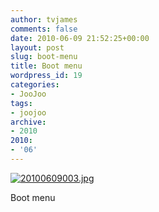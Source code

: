 ```yaml
---
author: tvjames
comments: false
date: 2010-06-09 21:52:25+00:00
layout: post
slug: boot-menu
title: Boot menu
wordpress_id: 19
categories:
- JooJoo
tags:
- joojoo
archive: 
- 2010
2010:
- '06'
---
```


[![20100609003.jpg](/content/posts/images/20100609003_zps62e82197.jpg)](/content/posts/images/20100609003_zps62e82197.jpg "photo 20100609003_zps62e82197.jpg")

Boot menu
